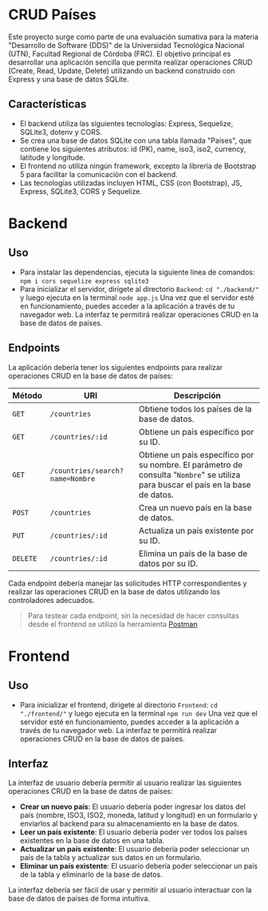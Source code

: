 # CRUD Países

Este proyecto surge como parte de una evaluación sumativa para la materia "Desarrollo de Software (DDS)" de la Universidad Tecnológica Nacional (UTN), Facultad Regional de Córdoba (FRC). El objetivo principal es desarrollar una aplicación sencilla que permita realizar operaciones CRUD (Create, Read, Update, Delete) utilizando un backend construido con Express y una base de datos SQLite.


## Características

- El backend utiliza las siguientes tecnologías: Express, Sequelize, SQLite3, dotenv y CORS.
- Se crea una base de datos SQLite con una tabla llamada "Países", que contiene los siguientes atributos: id (PK), name, iso3, iso2, currency, latitude y longitude.
- El frontend no utiliza ningún framework, excepto la librería de Bootstrap 5 para facilitar la comunicación con el backend.
- Las tecnologías utilizadas incluyen HTML, CSS (con Bootstrap), JS, Express, SQLite3, CORS y Sequelize.

# Backend
## Uso

- Para instalar las dependencias, ejecuta la siguiente línea de comandos:
```npm i cors sequelize express sqlite3```
- Para inicializar el servidor, dirígete al directorio ```Backend```:
``` cd "./backend/" ``` y luego ejecuta en la terminal
``` node app.js ```
Una vez que el servidor esté en funcionamiento, puedes acceder a la aplicación a través de tu navegador web. La interfaz te permitirá realizar operaciones CRUD en la base de datos de países.

## Endpoints

La aplicación debería tener los siguientes endpoints para realizar operaciones CRUD en la base de datos de países:

| Método   | URI | Descripción |
|----------|----------|----------|
| ```GET```|```/countries```|Obtiene todos los países de la base de datos.|
| ```GET```|```/countries/:id```|Obtiene un país específico por su ID.|
| ```GET```|```/countries/search?name=Nombre```|Obtiene un país específico por su nombre. El parámetro de consulta "```Nombre```" se utiliza para buscar el país en la base de datos.|
| ```POST```|```/countries```|Crea un nuevo país en la base de datos.|
| ```PUT```|```/countries/:id```|Actualiza un país existente por su ID.|
| ```DELETE```|```/countries/:id```|Elimina un país de la base de datos por su ID.|


Cada endpoint debería manejar las solicitudes HTTP correspondientes y realizar las operaciones CRUD en la base de datos utilizando los controladores adecuados.

> Para testear cada endpoint, sin la necesidad de hacer consultas desde el frontend se utilizó la herramienta [Postman](https://www.postman.com/)

# Frontend
## Uso

- Para inicializar el frontend, dirígete al directorio ```Frontend```:
``` cd "./frontend/" ``` y luego ejecuta en la terminal
``` npm run dev ```
Una vez que el servidor esté en funcionamiento, puedes acceder a la aplicación a través de tu navegador web. La interfaz te permitirá realizar operaciones CRUD en la base de datos de países.

## Interfaz

La interfaz de usuario debería permitir al usuario realizar las siguientes operaciones CRUD en la base de datos de países:

- **Crear un nuevo país**: El usuario debería poder ingresar los datos del país (nombre, ISO3, ISO2, moneda, latitud y longitud) en un formulario y enviarlos al backend para su almacenamiento en la base de datos.
- **Leer un país existente**: El usuario debería poder ver todos los países existentes en la base de datos en una tabla.
- **Actualizar un país existente**: El usuario debería poder seleccionar un país de la tabla y actualizar sus datos en un formulario.
- **Eliminar un país existente**: El usuario debería poder seleccionar un país de la tabla y eliminarlo de la base de datos.

La interfaz debería ser fácil de usar y permitir al usuario interactuar con la base de datos de países de forma intuitiva.